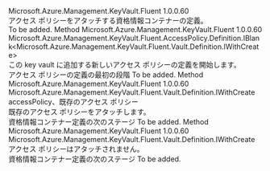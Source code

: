<Type Name="IWithAccessPolicy" FullName="Microsoft.Azure.Management.KeyVault.Fluent.Vault.Definition.IWithAccessPolicy">
  <TypeSignature Language="C#" Value="public interface IWithAccessPolicy" />
  <TypeSignature Language="ILAsm" Value=".class public interface auto ansi abstract IWithAccessPolicy" />
  <TypeSignature Language="DocId" Value="T:Microsoft.Azure.Management.KeyVault.Fluent.Vault.Definition.IWithAccessPolicy" />
  <TypeSignature Language="VB.NET" Value="Public Interface IWithAccessPolicy" />
  <TypeSignature Language="F#" Value="type IWithAccessPolicy = interface" />
  <AssemblyInfo>
    <AssemblyName>Microsoft.Azure.Management.KeyVault.Fluent</AssemblyName>
    <AssemblyVersion>1.0.0.60</AssemblyVersion>
  </AssemblyInfo>
  <Interfaces />
  <Docs>
    <summary>
            アクセス ポリシーをアタッチする資格情報コンテナーの定義。
            </summary>
    <remarks>To be added.</remarks>
  </Docs>
  <Members>
    <Member MemberName="DefineAccessPolicy">
      <MemberSignature Language="C#" Value="public Microsoft.Azure.Management.KeyVault.Fluent.AccessPolicy.Definition.IBlank&lt;Microsoft.Azure.Management.KeyVault.Fluent.Vault.Definition.IWithCreate&gt; DefineAccessPolicy ();" />
      <MemberSignature Language="ILAsm" Value=".method public hidebysig newslot virtual instance class Microsoft.Azure.Management.KeyVault.Fluent.AccessPolicy.Definition.IBlank`1&lt;class Microsoft.Azure.Management.KeyVault.Fluent.Vault.Definition.IWithCreate&gt; DefineAccessPolicy() cil managed" />
      <MemberSignature Language="DocId" Value="M:Microsoft.Azure.Management.KeyVault.Fluent.Vault.Definition.IWithAccessPolicy.DefineAccessPolicy" />
      <MemberSignature Language="VB.NET" Value="Public Function DefineAccessPolicy () As IBlank(Of IWithCreate)" />
      <MemberSignature Language="F#" Value="abstract member DefineAccessPolicy : unit -&gt; Microsoft.Azure.Management.KeyVault.Fluent.AccessPolicy.Definition.IBlank&lt;Microsoft.Azure.Management.KeyVault.Fluent.Vault.Definition.IWithCreate&gt;" Usage="iWithAccessPolicy.DefineAccessPolicy " />
      <MemberType>Method</MemberType>
      <AssemblyInfo>
        <AssemblyName>Microsoft.Azure.Management.KeyVault.Fluent</AssemblyName>
        <AssemblyVersion>1.0.0.60</AssemblyVersion>
      </AssemblyInfo>
      <ReturnValue>
        <ReturnType>Microsoft.Azure.Management.KeyVault.Fluent.AccessPolicy.Definition.IBlank&lt;Microsoft.Azure.Management.KeyVault.Fluent.Vault.Definition.IWithCreate&gt;</ReturnType>
      </ReturnValue>
      <Parameters />
      <Docs>
        <summary>
            この key vault に追加する新しいアクセス ポリシーの定義を開始します。
            </summary>
        <returns>アクセス ポリシーの定義の最初の段階</returns>
        <remarks>To be added.</remarks>
      </Docs>
    </Member>
    <Member MemberName="WithAccessPolicy">
      <MemberSignature Language="C#" Value="public Microsoft.Azure.Management.KeyVault.Fluent.Vault.Definition.IWithCreate WithAccessPolicy (Microsoft.Azure.Management.KeyVault.Fluent.IAccessPolicy accessPolicy);" />
      <MemberSignature Language="ILAsm" Value=".method public hidebysig newslot virtual instance class Microsoft.Azure.Management.KeyVault.Fluent.Vault.Definition.IWithCreate WithAccessPolicy(class Microsoft.Azure.Management.KeyVault.Fluent.IAccessPolicy accessPolicy) cil managed" />
      <MemberSignature Language="DocId" Value="M:Microsoft.Azure.Management.KeyVault.Fluent.Vault.Definition.IWithAccessPolicy.WithAccessPolicy(Microsoft.Azure.Management.KeyVault.Fluent.IAccessPolicy)" />
      <MemberSignature Language="VB.NET" Value="Public Function WithAccessPolicy (accessPolicy As IAccessPolicy) As IWithCreate" />
      <MemberSignature Language="F#" Value="abstract member WithAccessPolicy : Microsoft.Azure.Management.KeyVault.Fluent.IAccessPolicy -&gt; Microsoft.Azure.Management.KeyVault.Fluent.Vault.Definition.IWithCreate" Usage="iWithAccessPolicy.WithAccessPolicy accessPolicy" />
      <MemberType>Method</MemberType>
      <AssemblyInfo>
        <AssemblyName>Microsoft.Azure.Management.KeyVault.Fluent</AssemblyName>
        <AssemblyVersion>1.0.0.60</AssemblyVersion>
      </AssemblyInfo>
      <ReturnValue>
        <ReturnType>Microsoft.Azure.Management.KeyVault.Fluent.Vault.Definition.IWithCreate</ReturnType>
      </ReturnValue>
      <Parameters>
        <Parameter Name="accessPolicy" Type="Microsoft.Azure.Management.KeyVault.Fluent.IAccessPolicy" />
      </Parameters>
      <Docs>
        <param name="accessPolicy">accessPolicy、既存のアクセス ポリシー</param>
        <summary>
            既存のアクセス ポリシーをアタッチします。
            </summary>
        <returns>資格情報コンテナー定義の次のステージ</returns>
        <remarks>To be added.</remarks>
      </Docs>
    </Member>
    <Member MemberName="WithEmptyAccessPolicy">
      <MemberSignature Language="C#" Value="public Microsoft.Azure.Management.KeyVault.Fluent.Vault.Definition.IWithCreate WithEmptyAccessPolicy ();" />
      <MemberSignature Language="ILAsm" Value=".method public hidebysig newslot virtual instance class Microsoft.Azure.Management.KeyVault.Fluent.Vault.Definition.IWithCreate WithEmptyAccessPolicy() cil managed" />
      <MemberSignature Language="DocId" Value="M:Microsoft.Azure.Management.KeyVault.Fluent.Vault.Definition.IWithAccessPolicy.WithEmptyAccessPolicy" />
      <MemberSignature Language="VB.NET" Value="Public Function WithEmptyAccessPolicy () As IWithCreate" />
      <MemberSignature Language="F#" Value="abstract member WithEmptyAccessPolicy : unit -&gt; Microsoft.Azure.Management.KeyVault.Fluent.Vault.Definition.IWithCreate" Usage="iWithAccessPolicy.WithEmptyAccessPolicy " />
      <MemberType>Method</MemberType>
      <AssemblyInfo>
        <AssemblyName>Microsoft.Azure.Management.KeyVault.Fluent</AssemblyName>
        <AssemblyVersion>1.0.0.60</AssemblyVersion>
      </AssemblyInfo>
      <ReturnValue>
        <ReturnType>Microsoft.Azure.Management.KeyVault.Fluent.Vault.Definition.IWithCreate</ReturnType>
      </ReturnValue>
      <Parameters />
      <Docs>
        <summary>
            アクセス ポリシーはアタッチされません。
            </summary>
        <returns>資格情報コンテナー定義の次のステージ</returns>
        <remarks>To be added.</remarks>
      </Docs>
    </Member>
  </Members>
</Type>
